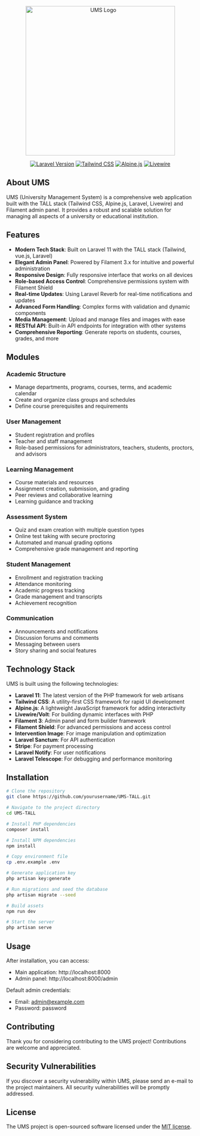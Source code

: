 <p align="center"><img src="public/images/logo.png" width="400" alt="UMS Logo"></p>

<p align="center">
<a href="https://laravel.com/docs/11.x"><img src="https://img.shields.io/badge/Laravel-11.x-FF2D20?style=flat-square&logo=laravel" alt="Laravel Version"></a>
<a href="https://tailwindcss.com"><img src="https://img.shields.io/badge/Tailwind%20CSS-3.x-38B2AC?style=flat-square&logo=tailwind-css" alt="Tailwind CSS"></a>
<a href="https://alpinejs.dev/"><img src="https://img.shields.io/badge/Alpine.js-3.x-8BC0D0?style=flat-square&logo=alpine.js" alt="Alpine.js"></a>
<a href="https://livewire.laravel.com"><img src="https://img.shields.io/badge/Livewire-3.x-FB70A9?style=flat-square&logo=livewire" alt="Livewire"></a>
</p>

## About UMS

UMS (University Management System) is a comprehensive web application built with the TALL stack (Tailwind CSS, Alpine.js, Laravel, Livewire) and Filament admin panel. It provides a robust and scalable solution for managing all aspects of a university or educational institution. 

## Features

- **Modern Tech Stack**: Built on Laravel 11 with the TALL stack (Tailwind, vue.js, Laravel)
- **Elegant Admin Panel**: Powered by Filament 3.x for intuitive and powerful administration
- **Responsive Design**: Fully responsive interface that works on all devices
- **Role-based Access Control**: Comprehensive permissions system with Filament Shield
- **Real-time Updates**: Using Laravel Reverb for real-time notifications and updates
- **Advanced Form Handling**: Complex forms with validation and dynamic components
- **Media Management**: Upload and manage files and images with ease
- **RESTful API**: Built-in API endpoints for integration with other systems
- **Comprehensive Reporting**: Generate reports on students, courses, grades, and more

## Modules

### Academic Structure
- Manage departments, programs, courses, terms, and academic calendar
- Create and organize class groups and schedules
- Define course prerequisites and requirements

### User Management
- Student registration and profiles
- Teacher and staff management
- Role-based permissions for administrators, teachers, students, proctors, and advisors

### Learning Management
- Course materials and resources
- Assignment creation, submission, and grading
- Peer reviews and collaborative learning
- Learning guidance and tracking

### Assessment System
- Quiz and exam creation with multiple question types
- Online test taking with secure proctoring
- Automated and manual grading options
- Comprehensive grade management and reporting

### Student Management
- Enrollment and registration tracking
- Attendance monitoring
- Academic progress tracking
- Grade management and transcripts
- Achievement recognition

### Communication
- Announcements and notifications
- Discussion forums and comments
- Messaging between users
- Story sharing and social features

## Technology Stack

UMS is built using the following technologies:

- **Laravel 11**: The latest version of the PHP framework for web artisans
- **Tailwind CSS**: A utility-first CSS framework for rapid UI development
- **Alpine.js**: A lightweight JavaScript framework for adding interactivity
- **Livewire/Volt**: For building dynamic interfaces with PHP
- **Filament 3**: Admin panel and form builder framework
- **Filament Shield**: For advanced permissions and access control
- **Intervention Image**: For image manipulation and optimization
- **Laravel Sanctum**: For API authentication
- **Stripe**: For payment processing
- **Laravel Notify**: For user notifications
- **Laravel Telescope**: For debugging and performance monitoring

## Installation

```bash
# Clone the repository
git clone https://github.com/yourusername/UMS-TALL.git

# Navigate to the project directory
cd UMS-TALL

# Install PHP dependencies
composer install

# Install NPM dependencies
npm install

# Copy environment file
cp .env.example .env

# Generate application key
php artisan key:generate

# Run migrations and seed the database
php artisan migrate --seed

# Build assets
npm run dev

# Start the server
php artisan serve
```

## Usage

After installation, you can access:
- Main application: http://localhost:8000
- Admin panel: http://localhost:8000/admin

Default admin credentials:
- Email: admin@example.com
- Password: password

## Contributing

Thank you for considering contributing to the UMS project! Contributions are welcome and appreciated.

## Security Vulnerabilities

If you discover a security vulnerability within UMS, please send an e-mail to the project maintainers. All security vulnerabilities will be promptly addressed.

## License

The UMS project is open-sourced software licensed under the [MIT license](https://opensource.org/licenses/MIT).
